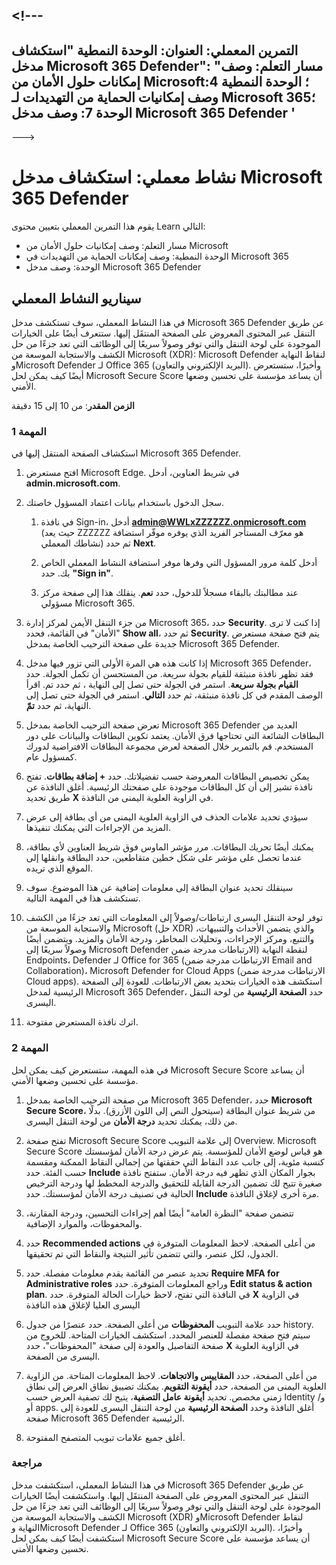 <a name="---"></a><!---
---
التمرين المعملي: العنوان: الوحدة النمطية "استكشاف مدخل Microsoft 365 Defender": "مسار التعلم: وصف إمكانات حلول الأمان من Microsoft؛ الوحدة النمطية 4: وصف إمكانيات الحماية من التهديدات لـ Microsoft 365؛ الوحدة 7: وصف مدخل Microsoft 365 Defender '
---
--->

# <a name="lab-explore-the-microsoft-365-defender-portal"></a>نشاط معملي: استكشاف مدخل Microsoft 365 Defender

يقوم هذا التمرين المعملي بتعيين محتوى Learn التالي:

- مسار التعلم: وصف إمكانيات حلول الأمان من Microsoft
- الوحدة النمطية: وصف إمكانات الحماية من التهديدات في Microsoft 365
- الوحدة: وصف مدخل Microsoft 365 Defender

## <a name="lab-scenario"></a>سيناريو النشاط المعملي

في هذا النشاط المعملي، سوف تستكشف مدخل Microsoft 365 Defender عن طريق التنقل عبر المحتوى المعروض على الصفحة المنتقَل إليها. ستتعرف أيضًا على الخيارات الموجودة على لوحة التنقل والتي توفر وصولاً سريعًا إلى الوظائف التي تعد جزءًا من حل الكشف والاستجابة الموسعة من Microsoft (XDR): ‏Microsoft Defender لنقاط النهاية وMicrosoft Defender لـ Office 365 (البريد الإلكتروني والتعاون).  وأخيرًا، ستستعرض أيضًا كيف يمكن لحل Microsoft Secure Score أن يساعد مؤسسة على تحسين وضعها الأمني.

**الزمن المقدر**: من 10 إلى 15 دقيقة

### <a name="task-1"></a>المهمة 1

استكشاف الصفحة المنتقل إليها في Microsoft 365 Defender.

1. افتح مستعرض Microsoft Edge. في شريط العناوين، أدخل **admin.microsoft.com**.

1. سجل الدخول باستخدام بيانات اعتماد المسؤول خاصتك.
    1. في نافذة Sign-in، أدخل **admin@WWLxZZZZZZ.onmicrosoft.com** (حيث يعد ZZZZZZ هو معرّف المستأجر الفريد الذي يوفره موفّر استضافة نشاطك المعملي) ثم حدد **Next**.

    1. أدخل كلمة مرور المسؤول التي وفرها موفر استضافة النشاط المعملي الخاص بك. حدد **"Sign in"**.
    1. عند مطالبتك بالبقاء مسجلاً للدخول، حدد **نعم**. ينقلك هذا إلى صفحة مركز مسؤولي Microsoft 365.

1. من جزء التنقل الأيمن لمركز إدارة Microsoft 365، حدد **Security**.  إذا كنت لا ترى "الأمان" في القائمة، فحدد **Show all**، ثم حدد **Security**.  يتم فتح صفحة مستعرض جديدة على صفحة الترحيب الخاصة بمدخل Microsoft 365 Defender.  

1. إذا كانت هذه هي المرة الأولى التي تزور فيها مدخل Microsoft 365 Defender، فقد تظهر نافذة منبثقة للقيام بجولة سريعة.  من المستحسن أن تكمل الجولة.  حدد **القيام بجولة سريعة**.
استمر في الجولة حتى تصل إلى النهاية ، ثم حدد تم.  اقرأ الوصف المقدم في كل نافذة منبثقة، ثم حدد **التالي**. استمر في الجولة حتى تصل إلى النهاية، ثم حدد **تمّ**.

1. تعرض صفحة الترحيب الخاصة بمدخل Microsoft 365 Defender العديد من البطاقات الشائعة التي تحتاجها فرق الأمان. يعتمد تكوين البطاقات والبيانات على دور المستخدم. قم بالتمرير خلال الصفحة لعرض مجموعة البطاقات الافتراضية لدورك كمسؤول عام.

1. يمكن تخصيص البطاقات المعروضة حسب تفضيلاتك.  حدد **+ إضافة بطاقات**. تفتح نافذة تشير إلى أن كل البطاقات موجودة على صفحتك الرئيسية.  أغلق النافذة عن طريق تحديد **X** في الزاوية العلوية اليمنى من النافذة.

1. سيؤدي تحديد علامات الحذف في الزاوية العلوية اليمنى من أي بطاقة إلى عرض المزيد من الإجراءات التي يمكنك تنفيذها.  

1. يمكنك أيضًا تحريك البطاقات. مرر مؤشر الماوس فوق شريط العناوين لأي بطاقة، عندما تحصل على مؤشر على شكل خطين متقاطعين، حدد البطاقة وانقلها إلى الموقع الذي تريده.

1. سينقلك تحديد عنوان البطاقة إلى معلومات إضافية عن هذا الموضوع. سوف تستكشف هذا في المهمة التالية.

1. توفر لوحة التنقل اليسرى ارتباطات/وصولاً إلى المعلومات التي تعد جزءًا من الكشف والاستجابة الموسعة من Microsoft (حل XDR) والذي يتضمن الأحداث والتنبيهات، والتتبع، ومركز الإجراءات، وتحليلات المخاطر، ودرجة الأمان والمزيد.  ويتضمن أيضًا وصولاً سريعًا إلى Microsoft Defender لنقطة النهاية (الارتباطات مدرجة ضمن Endpoints، ‏Defender لـ Office for 365 (الارتباطات مدرجة ضمن Email and Collaboration)، Microsoft Defender for Cloud Apps (الارتباطات مدرجة ضمن Cloud apps).  استكشف هذه الخيارات بتحديد بعض الارتباطات.   للعودة إلى الصفحة الرئيسية لمدخل Microsoft 365 Defender، حدد **الصفحة الرئيسية** من لوحة التنقل اليسرى.

1. اترك نافذة المستعرض مفتوحة.

### <a name="task-2"></a>المهمة 2

في هذه المهمة، ستستعرض كيف يمكن لحل Microsoft Secure Score أن يساعد مؤسسة على تحسين وضعها الأمني.

1. من صفحة الترحيب الخاصة بمدخل Microsoft 365 Defender، حدد **Microsoft Secure Score**، من شريط عنوان البطاقة (سيتحول النص إلى اللون الأزرق).  بدلًا من ذلك، يمكنك تحديد **درجة الأمان** من لوحة التنقل اليسرى.

1. تفتح صفحة Microsoft Secure Score إلى علامة التبويب Overview. ‏Microsoft Secure Score هو قياس لوضع الأمان للمؤسسة. يتم عرض درجة الأمان لمؤسستك كنسبة مئوية، إلى جانب عدد النقاط التي حققتها من إجمالي النقاط الممكنة ومقسمة حسب الفئة. حدد **Include** بجوار المكان الذي تظهر فيه درجة الأمان.  ستفتح نافذة صغيرة تتيح لك تضمين الدرجة القابلة للتحقيق والدرجة المخطط لها ودرجة الترخيص الحالية في تصنيف درجة الأمان لمؤسستك.  حدد  **Include** مرة أخرى لإغلاق النافذة.

1. تتضمن صفحة "النظرة العامة" أيضًا أهم إجراءات التحسين، ودرجة المقارنة، والمحفوظات، والموارد الإضافية.

1. حدد **Recommended actions** من أعلى الصفحة.  لاحظ المعلومات المتوفرة في الجدول، لكل عنصر، والتي تتضمن تأثير النتيجة والنقاط التي تم تحقيقها.  

1. تحديد عنصر من القائمة يقدم معلومات مفصلة.  حدد **Require MFA for Administrative roles** وراجع المعلومات المتوفرة.  حدد **Edit status & action plan**.  في النافذة التي تفتح، لاحظ خيارات الحالة المتوفرة. حدد **X** في الزاوية اليسرى العليا لإغلاق هذه النافذة

1. حدد علامة التبويب **المحفوظات** من أعلى الصفحة. حدد عنصرًا من جدول history.  سيتم فتح صفحة مفصلة للعنصر المحدد.  استكشف الخيارات المتاحة.  للخروج من صفحة التفاصيل والعودة إلى صفحة "المحفوظات"، حدد **X** في الزاوية العلوية اليسرى من الصفحة.

1. من أعلى الصفحة، حدد **المقاييس والاتجاهات**.  لاحظ المعلومات المتاحة.  من الزاوية العلوية اليمنى من الصفحة، حدد **أيقونة التقويم**.  يمكنك تضييق نطاق العرض إلى نطاق زمني مخصص.  تحديد **أيقونة عامل التصفية**، يتيح لك تصفية العرض حسب Identity و/أو apps.  أغلق النافذة وحدد **الصفحة الرئيسية** من لوحة التنقل اليسرى للعودة إلى صفحة Microsoft 365 Defender الرئيسية.

1. أغلق جميع علامات تبويب المتصفح المفتوحة.

### <a name="review"></a>مراجعة

في هذا النشاط المعملي، استكشفت مدخل Microsoft 365 Defender عن طريق التنقل عبر المحتوى المعروض على الصفحة المنتقَل إليها. واستكشفت أيضًا الخيارات الموجودة على لوحة التنقل والتي توفر وصولاً سريعًا إلى الوظائف التي تعد جزءًا من حل الكشف والاستجابة الموسعة من Microsoft (XDR) وMicrosoft Defender لنقاط النهاية وMicrosoft Defender لـ Office 365 (البريد الإلكتروني والتعاون).  وأخيرًا، استكشفت أيضًا كيف يمكن لحل Microsoft Secure Score أن يساعد مؤسسة على تحسين وضعها الأمني.
